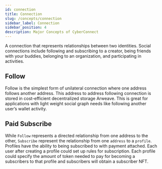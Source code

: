 ```yaml
---
id: connection
title: Connection
slug: /concepts/connection
sidebar_label: Connection
sidebar_position: 4
description: Major Concepts of CyberConnect
---
```


A connection that represents relationships between two identities. Social connections include following and subscribing to a creator, being friends with your buddies, belonging to an organization, and participating in activities.

## Follow

Follow is the simplest form of unilateral connection where one address follows another address. This address to address following connection is stored in cost-efficient decentralized storage Arweave. This is great for applications with light weight social graph needs like following another user’s wallet activity.

## Paid Subscribe

While `Follow` represents a directed relationship from one address to the other, `Subscribe` represent the relationship from one `address` to a `profile`. Profiles have the ability to being subscribed to with payment attached. Each user after creating a profile could set up rules for subscription. Each profile could specify the amount of token needed to pay for becoming a subscribers to that profile and subscribers will obtain a subscriber NFT.
